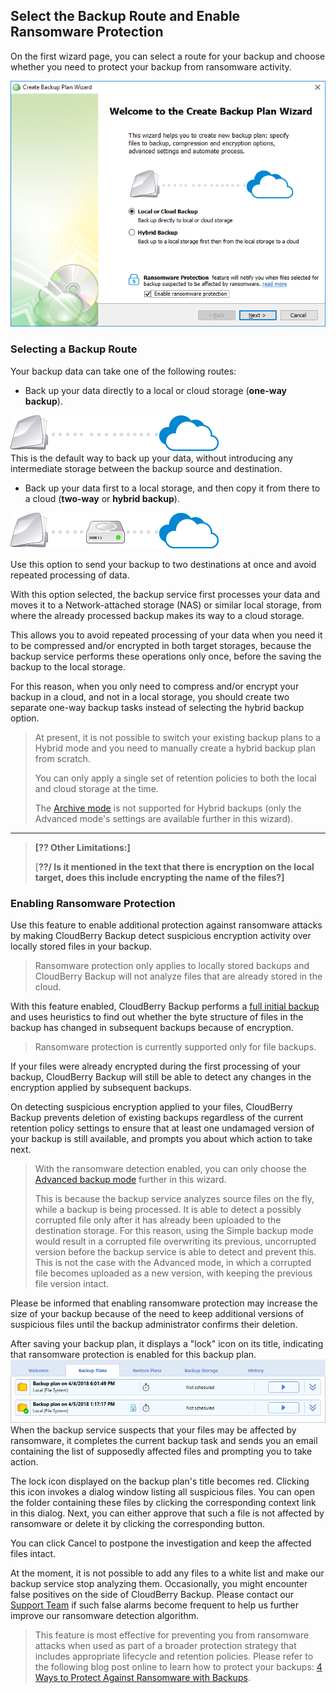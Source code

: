 ## Select the Backup Route and Enable Ransomware Protection

On the first wizard page, you can select a route for your backup and choose whether you need to protect your backup from ransomware activity.

![](/assets/backup-wizard-welcome-page-hybrid-local-cloud-ransomware.png)

### Selecting a Backup Route

Your backup data can take one of the following routes:

* Back up your data directly to a local or cloud storage \(**one-way backup**\).

![](/assets/icon-local-to-cloud.png)  
This is the default way to back up your data, without introducing any intermediate storage between the backup source and destination.

* Back up your data first to a local storage, and then copy it from there to a cloud \(**two-way** or **hybrid backup**\).

![](/assets/icon-hybrid-backup.png)

Use this option to send your backup to two destinations at once and avoid repeated processing of data.

With this option selected, the backup service first processes your data and moves it to a Network-attached storage \(NAS\) or similar local storage, from where the already processed backup makes its way to a cloud storage.

This allows you to avoid repeated processing of your data when you need it to be compressed and/or encrypted in both target storages, because the backup service performs these operations only once, before the saving the backup to the local storage.

For this reason, when you only need to compress and/or encrypt your backup in a cloud, and not in a local storage, you should create two separate one-way backup tasks instead of selecting the hybrid backup option.

> At present, it is not possible to switch your existing backup plans to a Hybrid mode and you need to manually create a hybrid backup plan from scratch.
>
> You can only apply a single set of retention policies to both the local and cloud storage at the time.
>
> The [Archive mode](/concepts/backup-wizard/backup-filesfolders/shared-select-the-backup-mode.md) is not supported for Hybrid backups \(only the Advanced mode's settings are available further in this wizard\).

---

> **\[?? Other Limitations:\]**
>
> \[**??/ Is it mentioned in the text that there is encryption on the local target, does this include encrypting the name of the files?\]**

### Enabling Ransomware Protection

Use this feature to enable additional protection against ransomware attacks by making CloudBerry Backup detect suspicious encryption activity over locally stored files in your backup.

> Ransomware protection only applies to locally stored backups and CloudBerry Backup will not analyze files that are already stored in the cloud.

With this feature enabled, CloudBerry Backup performs a [full initial backup](https://www.cloudberrylab.com/blog/block-level-backup-and-full-backup-explained/) and uses heuristics to find out whether the byte structure of files in the backup has changed in subsequent backups because of encryption.

> Ransomware protection is currently supported only for file backups.

If your files were already encrypted during the first processing of your backup, CloudBerry Backup will still be able to detect any changes in the encryption applied by subsequent backups.

On detecting suspicious encryption applied to your files, CloudBerry Backup prevents deletion of existing backups regardless of the current retention policy settings to ensure that at least one undamaged version of your backup is still available, and prompts you about which action to take next.

> With the ransomware detection enabled, you can only choose the [Advanced backup mode](/concepts/backup-wizard/backup-filesfolders/shared-select-the-backup-mode.md) further in this wizard.
>
> This is because the backup service analyzes source files on the fly, while a backup is being processed. It is able to detect a possibly corrupted file only after it has already been uploaded to the destination storage. For this reason, using the Simple backup mode would result in a corrupted file overwriting its previous, uncorrupted version before the backup service is able to detect and prevent this. This is not the case with the Advanced mode, in which a corrupted file becomes uploaded as a new version, with keeping the previous file version intact.

Please be informed that enabling ransomware protection may increase the size of your backup because of the need to keep additional versions of suspicious files until the backup administrator confirms their deletion.

After saving your backup plan, it displays a "lock" icon on its title, indicating that ransomware protection is enabled for this backup plan.![](/assets/backup-plans-ransomware-protection-lock-icon.png)When the backup service suspects that your files may be affected by ransomware, it completes the current backup task and sends you an email containing the list of supposedly affected files and prompting you to take action.

The lock icon displayed on the backup plan's title becomes red. Clicking this icon invokes a dialog window listing all suspicious files. You can open the folder containing these files by clicking the corresponding context link in this dialog. Next, you can either approve that such a file is not affected by ransomware or delete it by clicking the corresponding button.

You can click Cancel to postpone the investigation and keep the affected files intact.

At the moment, it is not possible to add any files to a white list and make our backup service stop analyzing them. Occasionally, you might encounter false positives on the side of CloudBerry Backup. Please contact our [Support Team](https://www.cloudberrylab.com/support.aspx) if such false alarms become frequent to help us further improve our ransomware detection algorithm.

> This feature is most effective for preventing you from ransomware attacks when used as part of a broader protection strategy that includes appropriate lifecycle and retention policies. Please refer to the following blog post online to learn how to protect your backups: [4 Ways to Protect Against Ransomware with Backups](https://www.cloudberrylab.com/blog/how-ransomware-works/).



